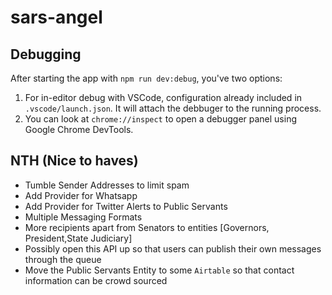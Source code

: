 # sars-angel

## Debugging

After starting the app with `npm run dev:debug`, you've two options:

1. For in-editor debug with VSCode, configuration already included in `.vscode/launch.json`. It will attach the debbuger to the running process.
2. You can look at `chrome://inspect` to open a debugger panel using Google Chrome DevTools.

## NTH (Nice to haves)

- Tumble Sender Addresses to limit spam
- Add Provider for Whatsapp
- Add Provider for Twitter Alerts to Public Servants
- Multiple Messaging Formats
- More recipients apart from Senators to entities [Governors, President,State Judiciary]
- Possibly open this API up so that users can publish their own messages through the queue
- Move the Public Servants Entity to some `Airtable` so that contact information can be crowd sourced


